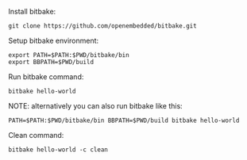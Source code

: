 Install bitbake:

    git clone https://github.com/openembedded/bitbake.git

Setup bitbake environment:

    export PATH=$PATH:$PWD/bitbake/bin
    export BBPATH=$PWD/build

Run bitbake command:

    bitbake hello-world

NOTE: alternatively you can also run bitbake like this:

    PATH=$PATH:$PWD/bitbake/bin BBPATH=$PWD/build bitbake hello-world

Clean command:

    bitbake hello-world -c clean
